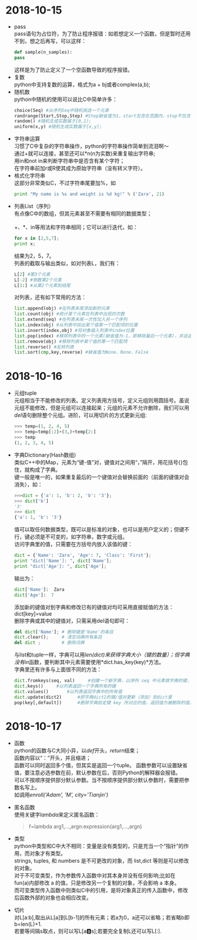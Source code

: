 # 2018-10-15
- pass<br>
	pass语句为占位符，为了防止程序报错：如若想定义一个函数，但是暂时还用不到，想之后再写，可以这样：
	```python
	def sample(n_samples):
    pass
    ```
    这样是为了防止定义了一个空函数导致的程序报错。
- 复数<br>
	python中支持复数的运算，格式为a + bj或者complex(a,b);
- 随机数<br>
	python中随机的使用可以说比C中简单许多：
	```python
	choice(Seq) #从序列Seq中随机挑选一个元素
	randrange(Start,Stop,Step) #Step缺省值为1，start包含在范围内，stop不包含在范围内
	random() #随机生成实数属于[0,1);
	uniform(x,y) #随机生成实数属于[x,y];
	```
- 字符串运算<br>
	习惯了C中复杂的字符串操作，python的字符串操作简单到流泪啊～   
	通过+就可以连接，甚至还可以\*n(n为实数)来重复输出字符串;   
	用in和not in来判断字符串中是否含有某个字符；   
	在字符串前加r或R使其成为原始字符串（没有转义字符）。
- 格式化字符串<br>
	这部分非常类似C，不过字符串尾要加%，如
	```python
	print "My name is %s and weight is %d kg!" % ('Zara', 21) 
	```
- 列表List（序列）<br>
	有点像C中的数组，但其元素甚至不需要有相同的数据类型； <br>  
	+、\*、in等用法和字符串相同；它可以进行迭代，如：<br>
	```python
	for x in [2,5,7];
	print x;
	```
	结果为2，5，7。<br>
	列表的截取与输出类似，如对列表L，我们有：<br>
	```python
	L[2] #第3个元素
	L[-2] #倒数第2个元素
	L[1:] #从第2个元素到结尾
	```
	对列表，还有如下常用的方法：<br>
	```python
	list.append(obj) #在列表末尾添加新的元素
	list.count(obj) #统计某个元素在列表中出现的次数
	list.extend(seq) #在列表末尾一次性加入另一个序列
	list.index(obj) #从列表中找出某个值第一个匹配项的位置
	list.insert(index,obj) #将对象插入列表中index位置
	list.pop(index) #移除列表中的一个元素(缺省值为-1，即移除最后一个元素)，并且返回该元素的值
	list.remove(obj) #移除列表中某个值的第一个匹配项
	list.reverse() #反转列表
	list.sort(cmp,key,reverse) #缺省值为None、None、False
	```
# 2018-10-16
- 元组tuple<br>
	元组相当于不能修改的列表。定义列表用方括号，定义元组则用圆括号。虽说元组不能修改，但是元组可以连接起来；元组的元素不允许删除，我们可以用*del*语句删除整个元组。进阶，可以用切片的方式更新元组:
	```python
	>>> temp=(1, 2, 4, 5)    
	>>> temp=temp[:2]+(3,)+temp[2:]    
	>>> temp    
	(1, 2, 3, 4, 5)    
	```
- 字典Dictionary(Hash数组)<br>
	类似C++中的Map，元素为“键-值”对，键值对之间用“，”隔开，用花括号{}包住，就构成了字典。<br>
	键一般是唯一的，如果重复最后的一个键值对会替换前面的（前面的键值对会消失），如：
	```python
	>>>dict = {'a': 1, 'b': 2, 'b': '3'};
	>>> dict['b']
	'3'
	>>> dict
	{'a': 1, 'b': '3'}
	```
	值可以取任何数据类型，既可以是标准的对象，也可以是用户定义的；但键不行，键必须是不可变的，如字符串，数字或元组。<br>
	访问字典里的值，只需要在方括号内放入该值的键：
	```python
	dict = {'Name': 'Zara', 'Age': 7, 'Class': 'First'}; 
	print "dict['Name']: ", dict['Name'];
	print "dict['Age']: ", dict['Age'];
	```
	输出为：
	```python
	dict['Name']:  Zara
	dict['Age']:  7
	```
	添加新的键值对到字典和修改已有的键值对均可采用直接赋值的方法：dict[key]=value<br>
	删除字典或其中的键值对，只需采用del语句即可：
	```python
	del dict['Name']; # 删除键是'Name'的条目
	dict.clear();     # 清空词典所有条目
	del dict ;        # 删除词典
	```
	与list和tuple一样，字典可以用*len(dict)*来获得字典大小（键的数量）；但字典没有*in*函数，要判断其中元素需要使用*dict.has_key(key)*方法。<br>
	字典里还有许多与上面很不同的方法：
	```python
	dict.fromkeys(seq, val)		#创建一个新字典，以序列 seq 中元素做字典的键，val 为字典所有键对应的初始值
	dict.keys()		#以列表返回一个字典所有的键
	dict.values()		#以列表返回字典中的所有值
	dict.update(dict2)		#把字典dict2的键/值对更新（添加）到dict里
	pop(key[,default])		#删除字典给定键 key 所对应的值，返回值为被删除的值。key值必须给出。 否则，返回default值。
	```
# 2018-10-17
- 函数<br>
	python的函数与C大同小异，以*def*开头，*return*结束；<br>
	函数内容以“：”开头，并且缩进；<br>
	函数可以同时返回多个值，但其实是返回一个tuple。
	函数参数可以设置缺省值，要注意必选参数在前，默认参数在后，否则Python的解释器会报错。<br>
	可以不按顺序提供部分默认参数。当不按顺序提供部分默认参数时，需要把参数名写上。<br>
	如调用*enroll('Adam', 'M', city='Tianjin')*<br>
- 匿名函数<br>
	使用关键字*lambda*来定义匿名函数：
	>f=lambda arg1,...,argn:expression(arg1,...,argn)   

- 类型<br>
	python中类型和C中大不相同：变量是没有类型的，只是充当一个“指针”的作用，而对象才有类型。<br>
	strings, tuples, 和 numbers 是不可更改的对象，而 list,dict 等则是可以修改的对象。<br>
	对于不可变类型，作为参数传入函数中对其本身并没有任何影响;比如在 fun(a)内部修改 a 的值，只是修改另一个复制的对象，不会影响 a 本身。<br>
	而可变类型传入函数中则类似C中的引用，是将对象真正的传入函数中，修改后函数外部的对象也会相应改变。<br>
- 切片<br>
	对L[a:b],取出从L[a]到L[b-1]的所有元素；若a为0，a还可以省略；若省略b即b=len(L)+1.<br>
	若要等间隔s取点，则可以写L[a:b:s];若要完全复制L还可以写L[:].<br>

